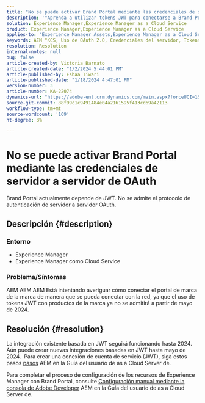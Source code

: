 ```yaml
---
title: "No se puede activar Brand Portal mediante las credenciales de servidor a servidor de OAuth"
description: '"Aprenda a utilizar tokens JWT para conectarse a Brand Portal, ya que OAuth Server-to-Server no es compatible".'
solution: Experience Manager,Experience Manager as a Cloud Service
product: Experience Manager,Experience Manager as a Cloud Service
applies-to: "Experience Manager Assets,Experience Manager as a Cloud Service,Experience Manager"
keywords: AEM "KCS, Uso de OAuth 2.0, Credenciales del servidor, Tokens JWT,, Brand Portal, Servidor a servidor"
resolution: Resolution
internal-notes: null
bug: false
article-created-by: Victoria Barnato
article-created-date: "1/2/2024 5:44:01 PM"
article-published-by: Eshaa Tiwari
article-published-date: "1/18/2024 4:47:01 PM"
version-number: 3
article-number: KA-22074
dynamics-url: "https://adobe-ent.crm.dynamics.com/main.aspx?forceUCI=1&pagetype=entityrecord&etn=knowledgearticle&id=80a2c382-96a9-ee11-be37-6045bd006268"
source-git-commit: 88f99c1c9491484e04a2161595f413cd69a42113
workflow-type: tm+mt
source-wordcount: '169'
ht-degree: 3%

---
```


# No se puede activar Brand Portal mediante las credenciales de servidor a servidor de OAuth


Brand Portal actualmente depende de JWT. No se admite el protocolo de autenticación de servidor a servidor OAuth.

## Descripción {#description}


### <b>Entorno </b>

- Experience Manager
- Experience Manager como Cloud Service


### <b>Problema/Síntomas</b>

AEM AEM AEM Está intentando averiguar cómo conectar el portal de marca de la marca de manera que se pueda conectar con la red, ya que el uso de tokens JWT con productos de la marca ya no se admitirá a partir de mayo de 2024.




## Resolución {#resolution}




La integración existente basada en JWT seguirá funcionando hasta 2024. Aún puede crear nuevas integraciones basadas en JWT hasta mayo de 2024.  Para crear una conexión de cuenta de servicio (JWT), siga estos pasos [pasos](https://experienceleague.adobe.com/docs/experience-manager-cloud-service/content/assets/brand-portal/configure-aem-assets-with-brand-portal.html?lang=en#createnewintegration) AEM en la Guía del usuario de as a Cloud Server de.



Para completar el proceso de configuración de los recursos de Experience Manager con Brand Portal, consulte [Configuración manual mediante la consola de Adobe Developer](https://experienceleague.adobe.com/docs/experience-manager-cloud-service/content/assets/brand-portal/configure-aem-assets-with-brand-portal.html?lang=en#manual-configuration) AEM en la Guía del usuario de as a Cloud Server de.
